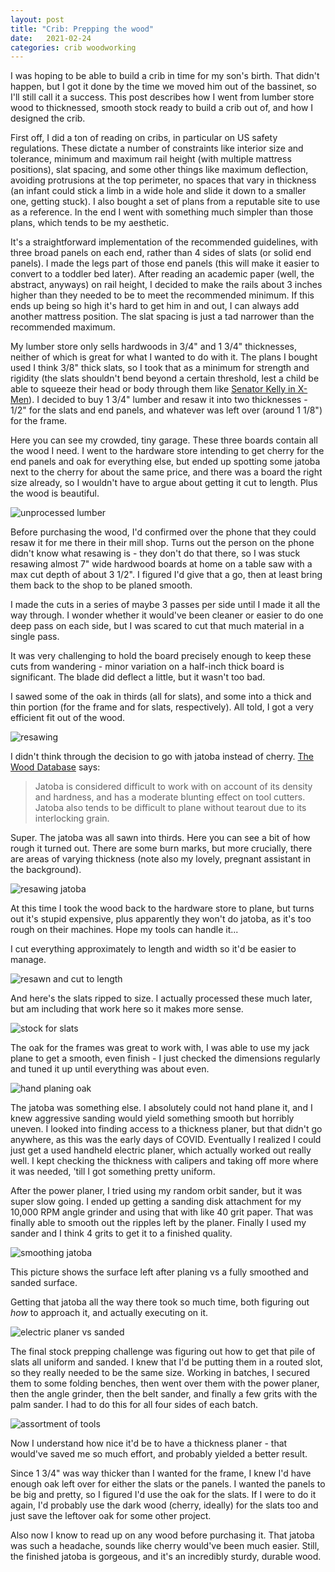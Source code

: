 ```yaml
---
layout: post
title: "Crib: Prepping the wood"
date:   2021-02-24
categories: crib woodworking
---
```


I was hoping to be able to build a crib in time for my son's birth. That didn't
happen, but I got it done by the time we moved him out of the bassinet, so I'll
still call it a success. This post describes how I went from lumber store wood
to thicknessed, smooth stock ready to build a crib out of, and how I designed
the crib.

First off, I did a ton of reading on cribs, in particular on US safety
regulations. These dictate a number of constraints like interior size and
tolerance, minimum and maximum rail height (with multiple mattress positions),
slat spacing, and some other things like maximum deflection, avoiding
protrusions at the top perimeter, no spaces that vary in thickness (an infant
could stick a limb in a wide hole and slide it down to a smaller one, getting
stuck). I also bought a set of plans from a reputable site to use as a
reference. In the end I went with something much simpler than those plans, which
tends to be my aesthetic.

It's a straightforward implementation of the recommended guidelines, with three
broad panels on each end, rather than 4 sides of slats (or solid end panels). I
made the legs part of those end panels (this will make it easier to convert to a
toddler bed later). After reading an academic paper (well, the abstract,
anyways) on rail height, I decided to make the rails about 3 inches higher than
they needed to be to meet the recommended minimum. If this ends up being so high
it's hard to get him in and out, I can always add another mattress position. The
slat spacing is just a tad narrower than the recommended maximum.

My lumber store only sells hardwoods in 3/4" and 1 3/4" thicknesses, neither of
which is great for what I wanted to do with it. The plans I bought used I think
3/8" thick slats, so I took that as a minimum for strength and rigidity (the
slats shouldn't bend beyond a certain threshold, lest a child be able to squeeze
their head or body through them like [Senator Kelly in
X-Men](https://static.wikia.nocookie.net/x-men-movies-canon/images/9/90/K.jpg/revision/latest/scale-to-width-down/555?cb=20121111160900)).
I decided to buy 1 3/4" lumber and resaw it into two thicknesses - 1/2" for the
slats and end panels, and whatever was left over (around 1 1/8") for the frame.

Here you can see my crowded, tiny garage. These three boards contain all the
wood I need. I went to the hardware store intending to get cherry for the end
panels and oak for everything else, but ended up spotting some jatoba next to
the cherry for about the same price, and there was a board the right size
already, so I wouldn't have to argue about getting it cut to length. Plus the
wood is beautiful.

![unprocessed lumber](https://i.imgur.com/6m86ms7.jpg)

Before purchasing the wood, I'd confirmed over the phone that they could resaw
it for me there in their mill shop. Turns out the person on the phone didn't
know what resawing is - they don't do that there, so I was stuck resawing almost
7" wide hardwood boards at home on a table saw with a max cut depth of about 3
1/2". I figured I'd give that a go, then at least bring them back to the shop to
be planed smooth.

I made the cuts in a series of maybe 3 passes per side until I made it all the
way through. I wonder whether it would've been cleaner or easier to do one deep
pass on each side, but I was scared to cut that much material in a single pass.

It was very challenging to hold the board precisely enough to keep these cuts
from wandering - minor variation on a half-inch thick board is significant. The
blade did deflect a little, but it wasn't too bad.

I sawed some of the oak in thirds (all for slats), and some into a thick and
thin portion (for the frame and for slats, respectively). All told, I got a very
efficient fit out of the wood.

![resawing](https://i.imgur.com/TfcvMGo.jpg)

I didn't think through the decision to go with jatoba instead of cherry. [The
Wood Database](https://www.wood-database.com/jatoba/) says:

> Jatoba is considered difficult to work with on account of its density and
> hardness, and has a moderate blunting effect on tool cutters. Jatoba also
> tends to be difficult to plane without tearout due to its interlocking grain.

Super. The jatoba was all sawn into thirds. Here you can see a bit of how rough it
turned out. There are some burn marks, but more crucially, there are areas of
varying thickness (note also my lovely, pregnant assistant in the background).

![resawing jatoba](https://i.imgur.com/YUGXMru.jpg)

At this time I took the wood back to the hardware store to plane, but turns out
it's stupid expensive, plus apparently they won't do jatoba, as it's too rough
on their machines. Hope my tools can handle it...

I cut everything approximately to length and width so it'd be easier to manage.

![resawn and cut to length](https://i.imgur.com/jtozgR0.jpg)

And here's the slats ripped to size. I actually processed these much later, but
am including that work here so it makes more sense.

![stock for slats](https://i.imgur.com/aeW7eTk.jpg)

The oak for the frames was great to work with, I was able to use my jack plane
to get a smooth, even finish - I just checked the dimensions regularly and tuned
it up until everything was about even.

![hand planing oak](https://i.imgur.com/TJnVTfg.jpg)

The jatoba was something else. I absolutely could not hand plane it, and I knew
aggressive sanding would yield something smooth but horribly uneven. I looked
into finding access to a thickness planer, but that didn't go anywhere, as this
was the early days of COVID. Eventually I realized I could just get a used
handheld electric planer, which actually worked out really well. I kept checking
the thickness with calipers and taking off more where it was needed, 'till I got
something pretty uniform.

After the power planer, I tried using my random orbit sander, but it was super
slow going. I ended up getting a sanding disk attachment for my 10,000 RPM angle
grinder and using that with like 40 grit paper. That was finally able to smooth
out the ripples left by the planer. Finally I used my sander and I think 4 grits
to get it to a finished quality.

![smoothing jatoba](https://i.imgur.com/NGfp4Nn.jpg)

This picture shows the surface left after planing vs a fully smoothed and sanded
surface.

Getting that jatoba all the way there took so much time, both figuring out _how_
to approach it, and actually executing on it.

![electric planer vs sanded](https://i.imgur.com/l0x5SdV.jpg)

The final stock prepping challenge was figuring out how to get that pile of
slats all uniform and sanded. I knew that I'd be putting them in a routed slot,
so they really needed to be the same size. Working in batches, I secured them to
some folding benches, then went over them with the power planer, then the angle
grinder, then the belt sander, and finally a few grits with the palm sander. I
had to do this for all four sides of each batch.

![assortment of tools](https://i.imgur.com/1fWPETB.jpg)

Now I understand how nice it'd be to have a thickness planer - that would've
saved me so much effort, and probably yielded a better result.

Since 1 3/4" was way thicker than I wanted for the frame, I knew I'd have enough
oak left over for either the slats or the panels. I wanted the panels to be big
and pretty, so I figured I'd use the oak for the slats. If I were to do it
again, I'd probably use the dark wood (cherry, ideally) for the slats too and
just save the leftover oak for some other project.

Also now I know to read up on any wood before purchasing it. That jatoba was
such a headache, sounds like cherry would've been much easier. Still, the
finished jatoba is gorgeous, and it's an incredibly sturdy, durable wood.
